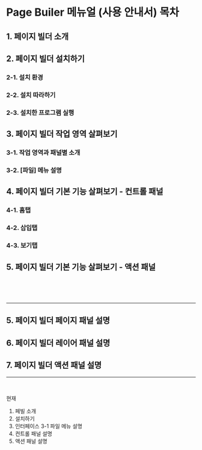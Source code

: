 # Page Builer 메뉴얼 (사용 안내서) 목차


## 1. 페이지 빌더 소개

## 2. 페이지 빌더 설치하기

### 2-1. 설치 환경
### 2-2. 설치 따라하기
### 2-3. 설치한 프로그램 실행


## 3. 페이지 빌더 작업 영역 살펴보기

### 3-1. 작업 영역과 패널별 소개
### 3-2. [파일] 메뉴 설명

## 4. 페이지 빌더 기본 기능 살펴보기 - 컨트롤 패널

### 4-1. 홈탭 
### 4-2. 삽입탭
### 4-3. 보기탭

## 5. 페이지 빌더 기본 기능 살펴보기 - 액션 패널


<br>
<br>
<br>

------------------------------

## 5. 페이지 빌더 페이지 패널 설명
## 6. 페이지 빌더 레이어 패널 설명
## 7. 페이지 빌더 액션 패널 설명 




---------------------------------------

<br>

현재
1. 페빌 소개
2. 설치하기
3. 인터페이스
3-1 파일 메뉴 설명
4. 컨트롤 패널 설명
5. 액션 패널 설명 